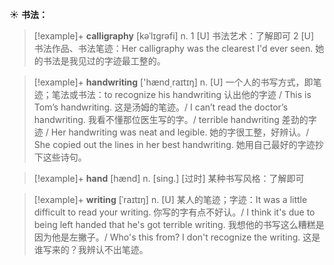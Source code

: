 ☀ <span class="category">**书法：**</span>
>[!example]+ <span class="vocabulary">**calligraphy**</span> [kəˈlɪgrəfi]
> <span class="definition">n. 1 [U] 书法艺术：</span>了解即可 <span class="definition">2 [U] 书法作品、书法笔迹：</span>Her calligraphy was the clearest I'd ever seen. 她的书法是我见过的字迹最工整的。

>[!example]+ <span class="vocabulary">**handwriting**</span> ['hænd͵raɪtɪŋ] 
> <span class="definition">n. [U] 一个人的书写方式，即笔迹；笔法或书法：</span>to recognize his handwriting 认出他的字迹 / This is Tom’s handwriting. 这是汤姆的笔迹。/ I can’t read the doctor’s handwriting. 我看不懂那位医生写的字。/ terrible handwriting 差劲的字迹 / Her handwriting was neat and legible. 她的字很工整，好辨认。/ She copied out the lines in her best handwriting. 她用自己最好的字迹抄下这些诗句。

>[!example]+ <span class="vocabulary">**hand**</span> [hænd] 
> <span class="definition">n. [sing.] [过时] 某种书写风格：</span>了解即可
           
>[!example]+ <span class="vocabulary">**writing**</span> [ˈraɪtɪŋ]
> <span class="definition">n. [U] 某人的笔迹；字迹：</span>It was a little difficult to read your writing. 你写的字有点不好认。/ I think it's due to being left handed that he's got terrible writing. 我想他的书写这么糟糕是因为他是左撇子。/ Who's this from? I don't recognize the writing. 这是谁写来的？我辨认不出笔迹。
 
